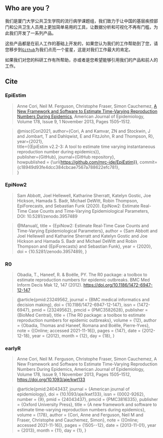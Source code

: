 ## Who are you？

我们是厦门大学公共卫生学院的流行病学课题组，我们致力于让中国的基层疾控部门和公共卫生人员用上更加简单易用的工具，让数据分析和可视化不再有门槛，为此我们开发了一系列产品。

这些产品都是在前人工作的基础上开发的，如果您认为我们的工作帮助到了您，请您移步到[`Github`](https://rstudio.github.io/bslib/)为我们点亮一个星星，这是对我们工作最大的肯定。

如果我们对您的科研工作有所帮助，亦或者是您希望能够引用我们的产品和前人的工作。


## Cite

### EpiEstim

> Anne Cori, Neil M. Ferguson, Christophe Fraser, Simon Cauchemez, [A New Framework and Software to Estimate Time-Varying Reproduction Numbers During Epidemics](https://doi.org/10.1093/aje/kwt133), American Journal of Epidemiology, Volume 178, Issue 9, 1 November 2013, Pages 1505–1512.

> @misc{Cori2021,
 author={Cori, A and Kamvar, ZN and Stockwin, J and Jombart, T and Dahlqwist, E and FitzJohn, R and Thompson, R},  
 year={2021},  
 title={{EpiEstim v2.2-3: A tool to estimate time varying instantaneous reproduction number during epidemics}},  
 publisher={GitHub},
 journal={GitHub repository},  
 howpublished = {\url{https://github.com/mrc-ide/EpiEstim}},
 commit={c18949d93fe4dcc384cbcae7567a788622efc781},  
}


### EpiNow2

>Sam Abbott, Joel Hellewell, Katharine Sherratt, Katelyn Gostic, Joe Hickson, Hamada S. Badr, Michael DeWitt, Robin Thompson, EpiForecasts, and Sebastian Funk (2020). EpiNow2: Estimate Real-Time Case Counts and Time-Varying Epidemiological Parameters, DOI: 10.5281/zenodo.3957489

>@Manual{,
  title = {EpiNow2: Estimate Real-Time Case Counts and Time-Varying Epidemiological Parameters},
  author = {Sam Abbott and Joel Hellewell and Katharine Sherratt and Katelyn Gostic and Joe Hickson and Hamada S. Badr and Michael DeWitt and Robin Thompson and {EpiForecasts} and Sebastian Funk},
  year = {2020},
  doi = {10.5281/zenodo.3957489},
}



### R0

>Obadia, T., Haneef, R. & Boëlle, PY. The R0 package: a toolbox to estimate reproduction numbers for epidemic outbreaks. BMC Med Inform Decis Mak 12, 147 (2012). https://doi.org/10.1186/1472-6947-12-147

>@article{pmid:23249562,
	journal = {BMC medical informatics and decision making},
	doi = {10.1186/1472-6947-12-147},
	issn = {1472-6947},
	pmid = {23249562},
	pmcid = {PMC3582628},
	publisher = {BioMed Central},
	title = {The R0 package: a toolbox to estimate reproduction numbers for epidemic outbreaks},
	volume = {12},
	author = {Obadia, Thomas and Haneef, Romana and Boëlle, Pierre-Yves},
	note = {[Online; accessed 2021-11-16]},
	pages = {147},
	date = {2012-12-18},
	year = {2012},
	month = {12},
	day = {18},
}

### earlyR

> Anne Cori, Neil M. Ferguson, Christophe Fraser, Simon Cauchemez, A New Framework and Software to Estimate Time-Varying Reproduction Numbers During Epidemics, American Journal of Epidemiology, Volume 178, Issue 9, 1 November 2013, Pages 1505–1512, https://doi.org/10.1093/aje/kwt133

> @article{pmid:24043437,
	journal = {American journal of epidemiology},
	doi = {10.1093/aje/kwt133},
	issn = {0002-9262},
	number = {9},
	pmid = {24043437},
	pmcid = {PMC3816335},
	publisher = {Oxford University Press},
	title = {A new framework and software to estimate time-varying reproduction numbers during epidemics},
	volume = {178},
	author = {Cori, Anne and Ferguson, Neil M and Fraser, Christophe and Cauchemez, Simon},
	note = {[Online; accessed 2021-11-16]},
	pages = {1505--12},
	date = {2013-11-01},
	year = {2013},
	month = {11},
	day = {1},
}

